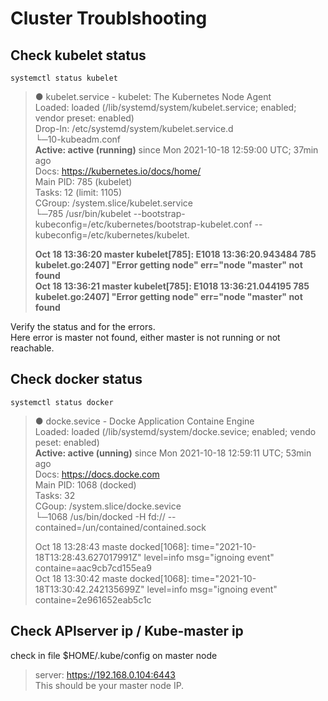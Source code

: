 # Cluster Troublshooting
## Check kubelet status  
`systemctl status kubelet`  
>● kubelet.service - kubelet: The Kubernetes Node Agent  
>   Loaded: loaded (/lib/systemd/system/kubelet.service; enabled; vendor preset: enabled)  
>  Drop-In: /etc/systemd/system/kubelet.service.d  
>           └─10-kubeadm.conf  
>   **Active: active (running)** since Mon 2021-10-18 12:59:00 UTC; 37min ago  
>     Docs: https://kubernetes.io/docs/home/  
> Main PID: 785 (kubelet)  
>    Tasks: 12 (limit: 1105)  
>   CGroup: /system.slice/kubelet.service  
>           └─785 /usr/bin/kubelet --bootstrap-kubeconfig=/etc/kubernetes/bootstrap-kubelet.conf --kubeconfig=/etc/kubernetes/kubelet.  
>
>**Oct 18 13:36:20 master kubelet[785]: E1018 13:36:20.943484     785 kubelet.go:2407] "Error getting node" err="node \"master\" not found**  
>**Oct 18 13:36:21 master kubelet[785]: E1018 13:36:21.044195     785 kubelet.go:2407] "Error getting node" err="node \"master\" not found**  

Verify the status and for the errors.  
Here error is master not found, either master is not running or not reachable.  
## Check docker status
`systemctl status docker`
>● docke.sevice - Docke Application Containe Engine  
>   Loaded: loaded (/lib/systemd/system/docke.sevice; enabled; vendo peset: enabled)  
>   **Active: active (unning)** since Mon 2021-10-18 12:59:11 UTC; 53min ago  
>     Docs: https://docs.docke.com  
> Main PID: 1068 (docked)  
>    Tasks: 32  
>   CGoup: /system.slice/docke.sevice  
>           └─1068 /us/bin/docked -H fd:// --contained=/un/contained/contained.sock  
>  
>Oct 18 13:28:43 maste docked[1068]: time="2021-10-18T13:28:43.627017991Z" level=info msg="ignoing event" containe=aac9cb7cd155ea9  
>Oct 18 13:30:42 maste docked[1068]: time="2021-10-18T13:30:42.242135699Z" level=info msg="ignoing event" containe=2e961652eab5c1c
## Check APIserver ip / Kube-master ip
check in file $HOME/.kube/config on master node
> server: https://192.168.0.104:6443  
> This should be your master node IP.
